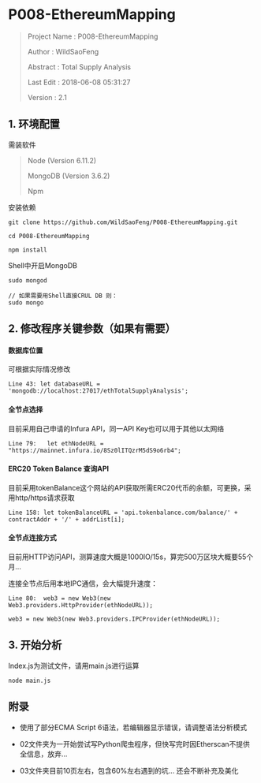 # P008-EthereumMapping

> Project Name : P008-EthereumMapping
>
> Author : WildSaoFeng
>
> Abstract : Total Supply Analysis
>
> Last Edit : 2018-06-08 05:31:27
>
> Version : 2.1

## 1. 环境配置

需装软件
> Node (Version 6.11.2)
>
> MongoDB (Version 3.6.2)
>
> Npm

安装依赖

```
git clone https://github.com/WildSaoFeng/P008-EthereumMapping.git

cd P008-EthereumMapping

npm install
```

Shell中开启MongoDB

```
sudo mongod

// 如果需要用Shell直接CRUL DB 则：
sudo mongo

```
## 2. 修改程序关键参数（如果有需要）

#### 数据库位置

可根据实际情况修改

```
Line 43: let databaseURL = 'mongodb://localhost:27017/ethTotalSupplyAnalysis';
```

#### 全节点选择

目前采用自己申请的Infura API，同一API Key也可以用于其他以太网络

```
Line 79:   let ethNodeURL = "https://mainnet.infura.io/8Sz0lITQzrM5dS9o6rb4";
```

#### ERC20 Token Balance 查询API
目前采用tokenBalance这个网站的API获取所需ERC20代币的余额，可更换，采用http/https请求获取
```
Line 158: let tokenBalanceURL = 'api.tokenbalance.com/balance/' + contractAddr + '/' + addrList[i];
```

#### 全节点连接方式

目前用HTTP访问API，测算速度大概是1000IO/15s，算完500万区块大概要55个月...

连接全节点后用本地IPC通信，会大幅提升速度：

```
Line 80:  web3 = new Web3(new Web3.providers.HttpProvider(ethNodeURL));

web3 = new Web3(new Web3.providers.IPCProvider(ethNodeURL));
```

## 3. 开始分析

Index.js为测试文件，请用main.js进行运算

```
node main.js
```

## 附录

* 使用了部分ECMA Script 6语法，若编辑器显示错误，请调整语法分析模式

* 02文件夹为一开始尝试写Python爬虫程序，但快写完时因Etherscan不提供全信息，放弃...

* 03文件夹目前10页左右，包含60%左右遇到的坑... 还会不断补充及美化
